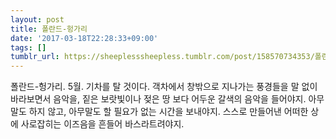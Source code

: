 ```yaml
---
layout: post
title: 폴란드-헝가리
date: '2017-03-18T22:28:33+09:00'
tags: []
tumblr_url: https://sheeplesssheepless.tumblr.com/post/158570734353/폴란드-헝가리-5월-기차를-탈-것이다-객차에서-창밖으로-지나가는-풍경들을-말-없이
---
```

폴란드-헝가리. 5월. 기차를 탈 것이다. 객차에서 창밖으로 지나가는 풍경들을 말 없이 바라보면서 음악을, 짙은 보랏빛이나 젖은 땅 보다 어두운 갈색의 음악을 들어야지. 아무 말도 하지 않고, 아무말도 할 필요가 없는 시간을 보내야지. 스스로 만들어낸 어떠한 상에 사로잡히는 이즈음을 흔들어 바스라트려야지.

